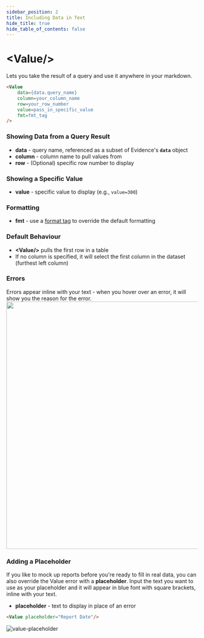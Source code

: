 ```yaml
---
sidebar_position: 2
title: Including Data in Text
hide_title: true
hide_table_of_contents: false
---
```


<h1 class="community-header"><span class="gradient">&lt;Value/></span></h1>

Lets you take the result of a query and use it anywhere in your markdown.

```markdown
<Value 
    data={data.query_name} 
    column=your_column_name
    row=your_row_number
    value=pass_in_specific_value
    fmt=fmt_tag
/>
```
### Showing Data from a Query Result
* **data** - query name, referenced as a subset of Evidence's **`data`** object
* **column** - column name to pull values from
* **row** - (Optional) specific row number to display

### Showing a Specific Value
* **value** - specific value to display (e.g., `value=300`)

### Formatting
* **fmt** - use a [format tag](/features/queries/number-formatting) to override the default formatting

### Default Behaviour
* **<span class="gradient">&lt;Value/></span>** pulls the first row in a table
* If no column is specified, it will select the first column in the dataset (furthest left column)

### Errors
Errors appear inline with your text - when you hover over an error, it will show you the reason for the error.
<img src="/static/img/value-error.gif" width="650"/>

### Adding a Placeholder
If you like to mock up reports before you're ready to fill in real data, you can also override the Value error with a **placeholder**. Input the text you want to use as your placeholder and it will appear in blue font with square brackets, inline with your text.

* **placeholder** - text to display in place of an error

```markdown
<Value placeholder="Report Date"/>
```

![value-placeholder](/img/value-placeholder.png)




